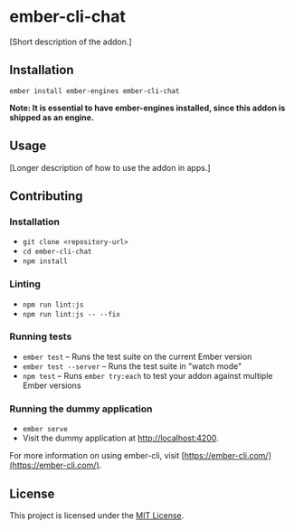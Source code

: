 ember-cli-chat
==============================================================================

[Short description of the addon.]

Installation
------------------------------------------------------------------------------

```
ember install ember-engines ember-cli-chat
```
**Note: It is essential to have ember-engines installed, since this addon is shipped as an engine.**

Usage
------------------------------------------------------------------------------

[Longer description of how to use the addon in apps.]


Contributing
------------------------------------------------------------------------------

### Installation

* `git clone <repository-url>`
* `cd ember-cli-chat`
* `npm install`

### Linting

* `npm run lint:js`
* `npm run lint:js -- --fix`

### Running tests

* `ember test` – Runs the test suite on the current Ember version
* `ember test --server` – Runs the test suite in "watch mode"
* `npm test` – Runs `ember try:each` to test your addon against multiple Ember versions

### Running the dummy application

* `ember serve`
* Visit the dummy application at [http://localhost:4200](http://localhost:4200).

For more information on using ember-cli, visit [https://ember-cli.com/](https://ember-cli.com/).

License
------------------------------------------------------------------------------

This project is licensed under the [MIT License](LICENSE.md).
